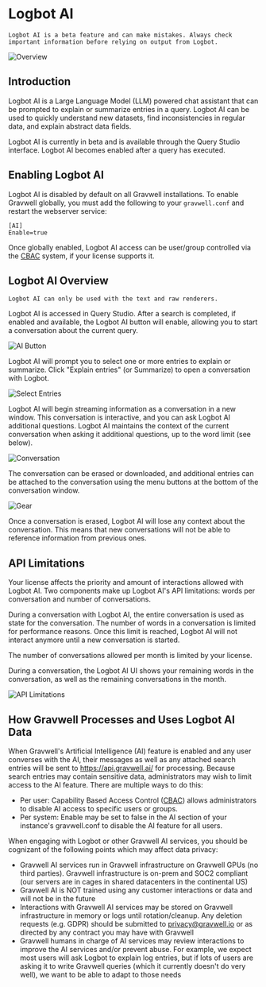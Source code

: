 # Logbot AI 

```{note}
Logbot AI is a beta feature and can make mistakes. Always check important information before relying on output from Logbot.
```

![Overview](overview.png)

## Introduction

Logbot AI is a Large Language Model (LLM) powered chat assistant that can be prompted to explain or summarize entries in a query. Logbot AI can be used to quickly understand new datasets, find inconsistencies in regular data, and explain abstract data fields.

Logbot AI is currently in beta and is available through the Query Studio interface. Logbot AI becomes enabled after a query has executed.

## Enabling Logbot AI

Logbot AI is disabled by default on all Gravwell installations. To enable Gravwell globally, you must add the following to your `gravwell.conf` and restart the webserver service:

```
[AI]
Enable=true
```

Once globally enabled, Logbot AI access can be user/group controlled via the [CBAC](/cbac/cbac) system, if your license supports it.

## Logbot AI Overview

```{note}
Logbot AI can only be used with the text and raw renderers.
```

Logbot AI is accessed in Query Studio. After a search is completed, if enabled and available, the Logbot AI button will enable, allowing you to start a conversation about the current query.

![AI Button](button.png)

Logbot AI will prompt you to select one or more entries to explain or summarize. Click "Explain entries" (or Summarize) to open a conversation with Logbot.

![Select Entries](select.png)

Logbot AI will begin streaming information as a conversation in a new window. This conversation is interactive, and you can ask Logbot AI additional questions. Logbot AI maintains the context of the current conversation when asking it additional questions, up to the word limit (see below).

![Conversation](conversation.png)

The conversation can be erased or downloaded, and additional entries can be attached to the conversation using the menu buttons at the bottom of the conversation window.

![Gear](gear.png)

Once a conversation is erased, Logbot AI will lose any context about the conversation. This means that new conversations will not be able to reference information from previous ones.

## API Limitations

Your license affects the priority and amount of interactions allowed with Logbot AI. Two components make up Logbot AI's API limitations: words per conversation and number of conversations.

During a conversation with Logbot AI, the entire conversation is used as state for the conversation. The number of words in a conversation is limited for performance reasons. Once this limit is reached, Logbot AI will not interact anymore until a new conversation is started.

The number of conversations allowed per month is limited by your license. 

During a conversation, the Logbot AI UI shows your remaining words in the conversation, as well as the remaining conversations in the month.

![API Limitations](api.png)

## How Gravwell Processes and Uses Logbot AI Data

When Gravwell's Artificial Intelligence (AI) feature is enabled and any user converses with the AI, their messages as well as any attached search entries will be sent to https://api.gravwell.ai/ for processing. Because search entries may contain sensitive data, administrators may wish to limit access to the AI feature. There are multiple ways to do this:


- Per user: Capability Based Access Control ([CBAC](/cbac/cbac)) allows administrators to disable AI access to specific users or groups. 
- Per system: Enable may be set to false in the AI section of your instance's gravwell.conf to disable the AI feature for all users. 

When engaging with Logbot or other Gravwell AI services, you should be cognizant of the following points which may affect data privacy:

- Gravwell AI services run in Gravwell infrastructure on Gravwell GPUs (no third parties). Gravwell infrastructure is on-prem and SOC2 compliant (our servers are in cages in shared datacenters in the continental US)
- Gravwell AI is NOT trained using any customer interactions or data and will not be in the future
- Interactions with Gravwell AI services may be stored on Gravwell infrastructure in memory or logs until rotation/cleanup. Any deletion requests (e.g. GDPR) should be submitted to privacy@gravwell.io or as directed by any contract you may have with Gravwell
- Gravwell humans in charge of AI services may review interactions to improve the AI services and/or prevent abuse. For example, we expect most users will ask Logbot to explain log entries, but if lots of users are asking it to write Gravwell queries (which it currently doesn't do very well), we want to be able to adapt to those needs


